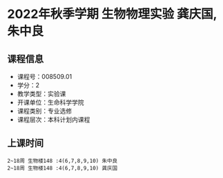 # 2022年秋季学期 生物物理实验 龚庆国, 朱中良






## 课程信息

- 课程号：008509.01
- 学分：2
- 教学类型：实验课
- 开课单位：生命科学学院
- 课程类别：专业选修
- 课程层次：本科计划内课程

## 上课时间

```
2~18周 生物楼148 :4(6,7,8,9,10) 朱中良
2~18周 生物楼148 :4(6,7,8,9,10) 龚庆国
```

